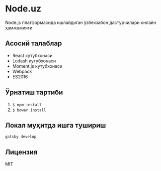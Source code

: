 # Node.uz

Node.js платформасида ишлайдиган ўзбекзабон дастурчилари онлайн ҳамжамияти

## Асосий талаблар
* React кутубхонаси
* Lodash кутубхонаси
* Moment.js кутубхонаси
* Webpack
* ES2016

## Ўрнатиш тартиби
1. `$ npm install`
2. `$ bower install`

## Локал муҳитда ишга тушириш
`gatsby develop`

## Лицензия
MIT
